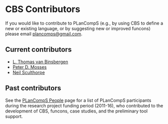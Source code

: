 CBS Contributors
================

If you would like to contribute to PLanCompS (e.g., by using CBS to
define a new or existing language, or by suggesting new or improved
funcons) please email <plancomps@gmail.com>.

Current contributors
--------------------

- [L. Thomas van Binsbergen]
- [Peter D. Mosses]
- [Neil Sculthorpe]

Past contributors
------------------

See the [PLanCompS People] page for a list of PLanCompS participants during
the research project funding period \(2011-16\), who contributed to the
development of CBS, funcons, case studies, and the preliminary tool support.

[L. Thomas van Binsbergen]: https://pure.royalholloway.ac.uk/portal/en/persons/thomas-van-binsbergen(bf15f269-6564-44e7-a089-3495c671caf6).html

[Peter D. Mosses]: http://www.cs.swansea.ac.uk/~cspdm/

[Neil Sculthorpe]: http://neilsculthorpe.com

[PLanCompS People]: http://plancomps.org/people